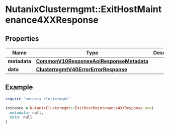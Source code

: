# NutanixClustermgmt::ExitHostMaintenance4XXResponse

## Properties

| Name | Type | Description | Notes |
| ---- | ---- | ----------- | ----- |
| **metadata** | [**CommonV10ResponseApiResponseMetadata**](CommonV10ResponseApiResponseMetadata.md) |  | [optional] |
| **data** | [**ClustermgmtV40ErrorErrorResponse**](ClustermgmtV40ErrorErrorResponse.md) |  | [optional] |

## Example

```ruby
require 'nutanix_clustermgmt'

instance = NutanixClustermgmt::ExitHostMaintenance4XXResponse.new(
  metadata: null,
  data: null
)
```

